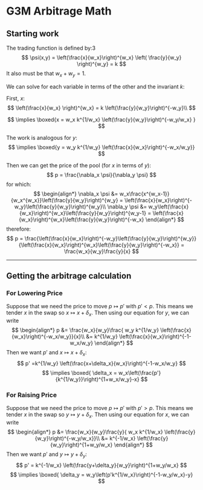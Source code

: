 # G3M Arbitrage Math

## Starting work
The trading function is defined by:3
$$
\psi(x,y) = \left(\frac{x}{w_x}\right)^{w_x} \left( \frac{y}{w_y} \right)^{w_y} = k
$$
It also must be that $w_x+w_y = 1$.

We can solve for each variable in terms of the other and the invariant $k$:

First, $x$:
$$
\left(\frac{x}{w_x} \right)^{w_x} = k \left(\frac{y}{w_y}\right)^{-w_y}\\
$$

$$
\implies \boxed{x = w_x k^{1/w_x} \left(\frac{y}{w_y}\right)^{-w_y/w_x} }
$$

The work is analogous for $y$:
$$
\implies \boxed{y = w_y k^{1/w_y} \left(\frac{x}{w_x}\right)^{-w_x/w_y}}
$$

Then we can get the price of the pool (for $x$ in terms of $y$):
$$
p = \frac{\nabla_x \psi}{\nabla_y \psi}
$$
for which:
$$
\begin{align*}
\nabla_x \psi &= w_x\frac{x^{w_x-1}}{w_x^{w_x}}\left(\frac{y}{w_y}\right)^{w_y} = \left(\frac{x}{w_x}\right)^{-w_y}\left(\frac{y}{w_y}\right)^{w_y}\\
\nabla_y \psi &= w_y\left(\frac{x}{w_x}\right)^{w_x}\left(\frac{y}{w_y}\right)^{w_y-1} = \left(\frac{x}{w_x}\right)^{w_x}\left(\frac{y}{w_y}\right)^{-w_x}
\end{align*}
$$
therefore:
$$
p = \frac{\left(\frac{x}{w_x}\right)^{-w_y}\left(\frac{y}{w_y}\right)^{w_y}}{\left(\frac{x}{w_x}\right)^{w_x}\left(\frac{y}{w_y}\right)^{-w_x}} = \frac{w_x}{w_y}\frac{y}{x}
$$

---

## Getting the arbitrage calculation

### For Lowering Price
Suppose that we need the price to move $p\mapsto p'$ with $p'<p$. 
This means we tender $x$ in the swap so $x\mapsto x+\delta_x$. 
Then using our equation for $y$, we can write
$$
\begin{align*}
p &= \frac{w_x}{w_y}\frac{ w_y k^{1/w_y} \left(\frac{x}{w_x}\right)^{-w_x/w_y}}{x}\\
&= k^{1/w_y} \left(\frac{x}{w_x}\right)^{-1-w_x/w_y}
\end{align*}
$$
Then we want $p'$ and $x\mapsto x+\delta_x$:
$$
p' =k^{1/w_y} \left(\frac{x+\delta_x}{w_x}\right)^{-1-w_x/w_y}
$$
$$
\implies \boxed{ \delta_x = w_x\left(\frac{p'}{k^{1/w_y}}\right)^{1+w_x/w_y}-x}
$$

### For Raising Price
Suppose that we need the price to move $p\mapsto p'$ with $p'>p$. 
This means we tender $x$ in the swap so $y\mapsto y+\delta_x$. 
Then using our equation for $x$, we can write
$$
\begin{align*}
p &= \frac{w_x}{w_y}\frac{y}{ w_x k^{1/w_x} \left(\frac{y}{w_y}\right)^{-w_y/w_x}}\\
&= k^{-1/w_x} \left(\frac{y}{w_y}\right)^{1+w_y/w_x}
\end{align*}
$$
Then we want $p'$ and $y\mapsto y+\delta_y$:
$$
p' = k^{-1/w_x} \left(\frac{y+\delta_y}{w_y}\right)^{1+w_y/w_x}
$$
$$
\implies \boxed{ \delta_y = w_y\left(p'k^{1/w_x}\right)^{-1-w_y/w_x}-y}
$$
